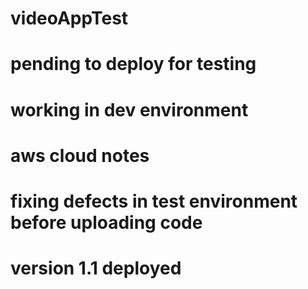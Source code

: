 # videoAppTest

# pending to deploy for testing
# working in dev environment
# aws cloud notes
# fixing defects in test environment before uploading code
# version 1.1 deployed
